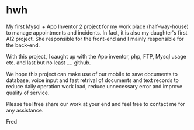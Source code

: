 # hwh
My first Mysql + App Inventor 2 project for my work place (half-way-house) to manage appointments and incidents.
In fact, it is also my daughter's first AI2 project.  She responsible for the front-end and I mainly responsible for the back-end.

With this project, I caught up with the App inventor, php, FTP, Mysql usage etc. and last but no least .... github.

We hope this project can make use of our mobile to save documents to database, voice input and fast retrival of documents and text records to reduce daily operation work load, reduce unnecessary error and improve quality of service.

Please feel free share our work at your end and feel free to contact me for any assistance.

Fred
